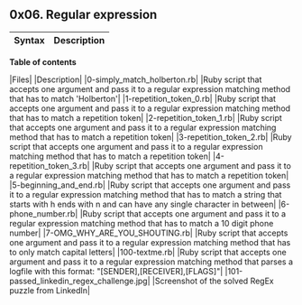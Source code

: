 ## 0x06. Regular expression
| Syntax | Description |
| --------- | ---------- |
**Table of contents**

|Files|	|Description|
|0-simply_match_holberton.rb|	|Ruby script that accepts one argument and pass it to a regular expression matching method that has to match 'Holberton'|
|1-repetition_token_0.rb|	|Ruby script that accepts one argument and pass it to a regular expression matching method that has to match a repetition token|
|2-repetition_token_1.rb|	|Ruby script that accepts one argument and pass it to a regular expression matching method that has to match a repetition token|
|3-repetition_token_2.rb|	|Ruby script that accepts one argument and pass it to a regular expression matching method that has to match a repetition token|
|4-repetition_token_3.rb|	|Ruby script that accepts one argument and pass it to a regular expression matching method that has to match a repetition token|
|5-beginning_and_end.rb|	|Ruby script that accepts one argument and pass it to a regular expression matching method that has to match a string that starts with h ends with n and can have any single character in between|
|6-phone_number.rb|	|Ruby script that accepts one argument and pass it to a regular expression matching method that has to match a 10 digit phone number|
|7-OMG_WHY_ARE_YOU_SHOUTING.rb|	|Ruby script that accepts one argument and pass it to a regular expression matching method that has to only match capital letters|
|100-textme.rb|	|Ruby script that accepts one argument and pass it to a regular expression matching method that parses a logfile with this format: "[SENDER],[RECEIVER],[FLAGS]"|
|101-passed_linkedin_regex_challenge.jpg|	|Screenshot of the solved RegEx puzzle from LinkedIn|
